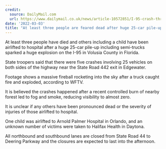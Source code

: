 ```yaml
---
credit:
  source: DailyMail.com
  url: https://www.dailymail.co.uk/news/article-10572851/I-95-crash-three-dead-15-car-pile-including-semi-trucks-sparks-huge-explosion.html
date: '2022-03-03'
title: "At least three people are feared dead after huge 25-car pile-up including semi-trucks sparks huge explosion sending fireball into the sky as emergency responders battle to rescue more"
---
```

At least three people have died and others including a child have been airlifted to hospital after a huge 25-car pile-up including semi-trucks sparked a huge explosion on the I-95 in Volusia County in Florida. 

State troopers said that there were five crashes involving 25 vehicles on both sides of the highway near the State Road 442 exit in Edgewater. 

Footage shows a massive fireball rocketing into the sky after a truck caught fire and exploded, according to WFTV. 

It is believed the crashes happened after a recent controlled burn of nearby forest led to fog and smoke, reducing visibility to almost zero. 

It is unclear if any others have been pronounced dead or the severity of injuries of those airlifted to hospital. 

One child was airlifted to Arnold Palmer Hospital in Orlando, and an unknown number of victims were taken to Halifax Health in Daytona.  

All northbound and southbound lanes are closed from State Road 44 to Deering Parkway and the closures are expected to last into the afternoon. 
